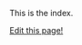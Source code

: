 ---
---

This is the index.

<a href="{{site.github.repository_url}}/edit/master/{{page.path}}">Edit this page!</a>
